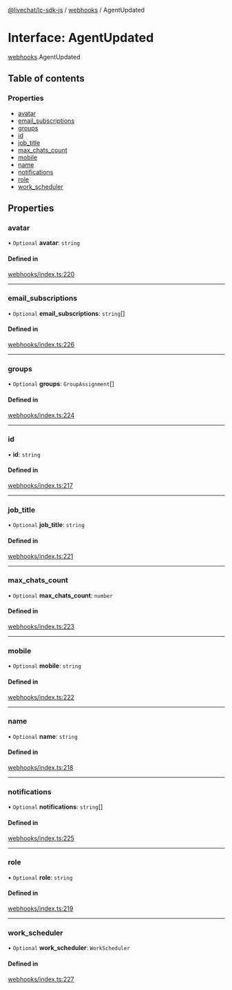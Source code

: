 [@livechat/lc-sdk-js](../README.md) / [webhooks](../modules/webhooks.md) / AgentUpdated

# Interface: AgentUpdated

[webhooks](../modules/webhooks.md).AgentUpdated

## Table of contents

### Properties

- [avatar](webhooks.AgentUpdated.md#avatar)
- [email\_subscriptions](webhooks.AgentUpdated.md#email_subscriptions)
- [groups](webhooks.AgentUpdated.md#groups)
- [id](webhooks.AgentUpdated.md#id)
- [job\_title](webhooks.AgentUpdated.md#job_title)
- [max\_chats\_count](webhooks.AgentUpdated.md#max_chats_count)
- [mobile](webhooks.AgentUpdated.md#mobile)
- [name](webhooks.AgentUpdated.md#name)
- [notifications](webhooks.AgentUpdated.md#notifications)
- [role](webhooks.AgentUpdated.md#role)
- [work\_scheduler](webhooks.AgentUpdated.md#work_scheduler)

## Properties

### avatar

• `Optional` **avatar**: `string`

#### Defined in

[webhooks/index.ts:220](https://github.com/livechat/lc-sdk-js/blob/11cc290/src/webhooks/index.ts#L220)

___

### email\_subscriptions

• `Optional` **email\_subscriptions**: `string`[]

#### Defined in

[webhooks/index.ts:226](https://github.com/livechat/lc-sdk-js/blob/11cc290/src/webhooks/index.ts#L226)

___

### groups

• `Optional` **groups**: `GroupAssignment`[]

#### Defined in

[webhooks/index.ts:224](https://github.com/livechat/lc-sdk-js/blob/11cc290/src/webhooks/index.ts#L224)

___

### id

• **id**: `string`

#### Defined in

[webhooks/index.ts:217](https://github.com/livechat/lc-sdk-js/blob/11cc290/src/webhooks/index.ts#L217)

___

### job\_title

• `Optional` **job\_title**: `string`

#### Defined in

[webhooks/index.ts:221](https://github.com/livechat/lc-sdk-js/blob/11cc290/src/webhooks/index.ts#L221)

___

### max\_chats\_count

• `Optional` **max\_chats\_count**: `number`

#### Defined in

[webhooks/index.ts:223](https://github.com/livechat/lc-sdk-js/blob/11cc290/src/webhooks/index.ts#L223)

___

### mobile

• `Optional` **mobile**: `string`

#### Defined in

[webhooks/index.ts:222](https://github.com/livechat/lc-sdk-js/blob/11cc290/src/webhooks/index.ts#L222)

___

### name

• `Optional` **name**: `string`

#### Defined in

[webhooks/index.ts:218](https://github.com/livechat/lc-sdk-js/blob/11cc290/src/webhooks/index.ts#L218)

___

### notifications

• `Optional` **notifications**: `string`[]

#### Defined in

[webhooks/index.ts:225](https://github.com/livechat/lc-sdk-js/blob/11cc290/src/webhooks/index.ts#L225)

___

### role

• `Optional` **role**: `string`

#### Defined in

[webhooks/index.ts:219](https://github.com/livechat/lc-sdk-js/blob/11cc290/src/webhooks/index.ts#L219)

___

### work\_scheduler

• `Optional` **work\_scheduler**: `WorkScheduler`

#### Defined in

[webhooks/index.ts:227](https://github.com/livechat/lc-sdk-js/blob/11cc290/src/webhooks/index.ts#L227)
